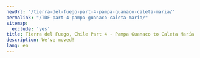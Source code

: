 ```yaml
---
newUrl: "/tierra-del-fuego-part-4-pampa-guanaco-caleta-maria/"
permalink: "/TDF-part-4-pampa-guanaco-caleta-maria/"
sitemap:
  exclude: 'yes'
title: Tierra del Fuego, Chile Part 4 - Pampa Guanaco to Caleta María
description: We've moved!
lang: en
---
```

